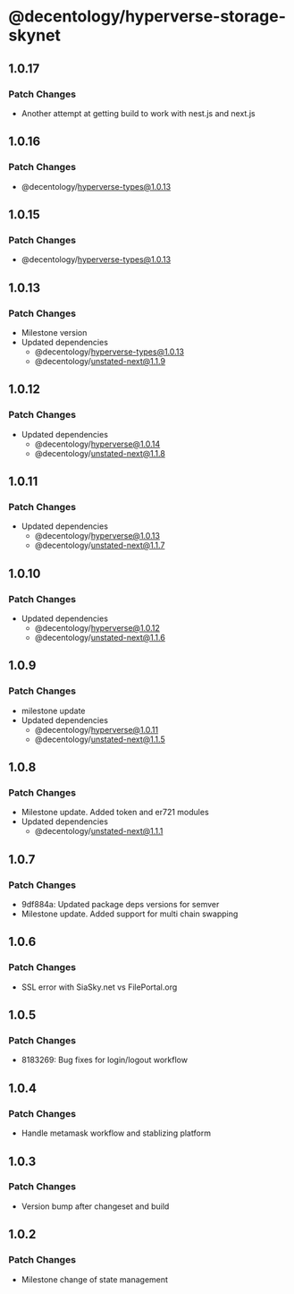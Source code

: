 # @decentology/hyperverse-storage-skynet

## 1.0.17

### Patch Changes

-   Another attempt at getting build to work with nest.js and next.js

## 1.0.16

### Patch Changes

-   @decentology/hyperverse-types@1.0.13

## 1.0.15

### Patch Changes

-   @decentology/hyperverse-types@1.0.13

## 1.0.13

### Patch Changes

-   Milestone version
-   Updated dependencies
    -   @decentology/hyperverse-types@1.0.13
    -   @decentology/unstated-next@1.1.9

## 1.0.12

### Patch Changes

-   Updated dependencies
    -   @decentology/hyperverse@1.0.14
    -   @decentology/unstated-next@1.1.8

## 1.0.11

### Patch Changes

-   Updated dependencies
    -   @decentology/hyperverse@1.0.13
    -   @decentology/unstated-next@1.1.7

## 1.0.10

### Patch Changes

-   Updated dependencies
    -   @decentology/hyperverse@1.0.12
    -   @decentology/unstated-next@1.1.6

## 1.0.9

### Patch Changes

-   milestone update
-   Updated dependencies
    -   @decentology/hyperverse@1.0.11
    -   @decentology/unstated-next@1.1.5

## 1.0.8

### Patch Changes

-   Milestone update. Added token and er721 modules
-   Updated dependencies
    -   @decentology/unstated-next@1.1.1

## 1.0.7

### Patch Changes

-   9df884a: Updated package deps versions for semver
-   Milestone update. Added support for multi chain swapping

## 1.0.6

### Patch Changes

-   SSL error with SiaSky.net vs FilePortal.org

## 1.0.5

### Patch Changes

-   8183269: Bug fixes for login/logout workflow

## 1.0.4

### Patch Changes

-   Handle metamask workflow and stablizing platform

## 1.0.3

### Patch Changes

-   Version bump after changeset and build

## 1.0.2

### Patch Changes

-   Milestone change of state management
